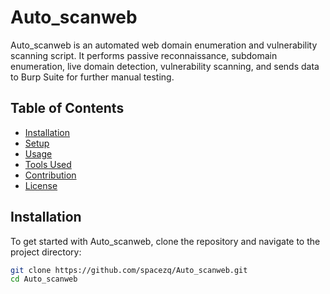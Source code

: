 # Auto_scanweb

Auto_scanweb is an automated web domain enumeration and vulnerability scanning script. It performs passive reconnaissance, subdomain enumeration, live domain detection, vulnerability scanning, and sends data to Burp Suite for further manual testing.

## Table of Contents
- [Installation](#installation)
- [Setup](#setup)
- [Usage](#usage)
- [Tools Used](#tools-used)
- [Contribution](#contribution)
- [License](#license)

## Installation

To get started with Auto_scanweb, clone the repository and navigate to the project directory:

```bash
git clone https://github.com/spacezq/Auto_scanweb.git
cd Auto_scanweb
